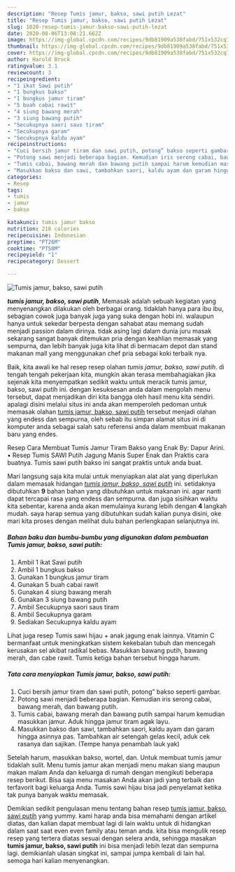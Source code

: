 ```yaml
---
description: "Resep Tumis jamur, bakso, sawi putih Lezat"
title: "Resep Tumis jamur, bakso, sawi putih Lezat"
slug: 1020-resep-tumis-jamur-bakso-sawi-putih-lezat
date: 2020-08-06T13:08:21.662Z
image: https://img-global.cpcdn.com/recipes/9db81909a538fabd/751x532cq70/tumis-jamur-bakso-sawi-putih-foto-resep-utama.jpg
thumbnail: https://img-global.cpcdn.com/recipes/9db81909a538fabd/751x532cq70/tumis-jamur-bakso-sawi-putih-foto-resep-utama.jpg
cover: https://img-global.cpcdn.com/recipes/9db81909a538fabd/751x532cq70/tumis-jamur-bakso-sawi-putih-foto-resep-utama.jpg
author: Harold Brock
ratingvalue: 3.1
reviewcount: 3
recipeingredient:
- "1 ikat Sawi putih"
- "1 bungkus bakso"
- "1 bungkus jamur tiram"
- "5 buah cabai rawit"
- "4 siung bawang merah"
- "3 siung bawang putih"
- "Secukupnya saori saus tiram"
- "Secukupnya garam"
- "Secukupnya kaldu ayam"
recipeinstructions:
- "Cuci bersih jamur tiram dan sawi putih, potong” bakso seperti gambar."
- "Potong sawi menjadi beberapa bagian. Kemudian iris serong cabai, bawang merah, dan bawang putih."
- "Tumis cabai, bawang merah dan bawang putih sampai harum kemudian masukkan jamur. Aduk hingga jamur tiram agak layu."
- "Masukkan bakso dan sawi, tambahkan saori, kaldu ayam dan garam hingga asinnya pas. Tambahkan air setengah gelas kecil, aduk cek rasanya dan sajikan. (Tempe hanya penambah lauk yak)"
categories:
- Resep
tags:
- tumis
- jamur
- bakso

katakunci: tumis jamur bakso 
nutrition: 218 calories
recipecuisine: Indonesian
preptime: "PT26M"
cooktime: "PT58M"
recipeyield: "1"
recipecategory: Dessert

---
```



![Tumis jamur, bakso, sawi putih](https://img-global.cpcdn.com/recipes/9db81909a538fabd/751x532cq70/tumis-jamur-bakso-sawi-putih-foto-resep-utama.jpg)

<b><i>tumis jamur, bakso, sawi putih</i></b>, Memasak adalah sebuah kegiatan yang menyenangkan dilakukan oleh berbagai orang. tidaklah hanya para ibu ibu, sebagian cowok juga banyak juga yang suka dengan hobi ini. walaupun hanya untuk sekedar berpesta dengan sahabat atau memang sudah menjadi passion dalam dirinya. tidak asing lagi dalam dunia juru masak sekarang sangat banyak ditemukan pria dengan keahlian memasak yang sempurna, dan lebih banyak juga kita lihat di bermacam depot dan stand makanan mall yang menggunakan chef pria sebagai koki terbaik nya.

Baik, kita awali ke hal resep resep olahan <i>tumis jamur, bakso, sawi putih</i>. di tengah tengah pekerjaan kita, mungkin akan terasa membahagiakan jika sejenak kita menyempatkan sedikit waktu untuk meracik tumis jamur, bakso, sawi putih ini. dengan kesuksesan anda dalam mengolah menu tersebut, dapat menjadikan diri kita bangga oleh hasil menu kita sendiri. apalagi disini melalui situs ini anda akan memperoleh pedoman untuk memasak olahan <u>tumis jamur, bakso, sawi putih</u> tersebut menjadi olahan yang endess dan sempurna, oleh sebab itu simpan alamat situs ini di komputer anda sebagai salah satu referensi anda dalam membuat makanan baru yang endes.

Resep Cara Membuat Tumis Jamur Tiram Bakso yang Enak By: Dapur Arini. • Resep Tumis SAWI Putih Jagung Manis Super Enak dan Praktis cara buatnya. Tumis sawi putih bakso ini sangat praktis untuk anda buat.


Mari langsung saja kita mulai untuk menyiapkan alat alat yang diperlukan dalam memasak hidangan <u><i>tumis jamur, bakso, sawi putih</i></u> ini. setidaknya dibutuhkan <b>9</b> bahan bahan yang dibutuhkan untuk makanan ini. agar nanti dapat tercapai rasa yang endess dan sempurna. dan juga sisihkan waktu kita sebentar, karena anda akan memulainya kurang lebih dengan <b>4</b> langkah mudah. saya harap semua yang dibutuhkan sudah kalian punya disini, oke mari kita proses dengan melihat dulu bahan perlengkapan selanjutnya ini.

<!--inarticleads1-->

##### Bahan baku dan bumbu-bumbu yang digunakan dalam pembuatan Tumis jamur, bakso, sawi putih:

1. Ambil 1 ikat Sawi putih
1. Ambil 1 bungkus bakso
1. Gunakan 1 bungkus jamur tiram
1. Gunakan 5 buah cabai rawit
1. Gunakan 4 siung bawang merah
1. Gunakan 3 siung bawang putih
1. Ambil Secukupnya saori saus tiram
1. Ambil Secukupnya garam
1. Sediakan Secukupnya kaldu ayam


Lihat juga resep Tumis sawi hijau + anak jagung enak lainnya. Vitamin C bermanfaat untuk meningkatkan sistem kekebalan tubuh dan mencegah kerusakan sel akibat radikal bebas. Masukkan bawang putih, bawang merah, dan cabe rawit. Tumis ketiga bahan tersebut hingga harum. 

<!--inarticleads2-->

##### Tata cara menyiapkan Tumis jamur, bakso, sawi putih:

1. Cuci bersih jamur tiram dan sawi putih, potong” bakso seperti gambar.
1. Potong sawi menjadi beberapa bagian. Kemudian iris serong cabai, bawang merah, dan bawang putih.
1. Tumis cabai, bawang merah dan bawang putih sampai harum kemudian masukkan jamur. Aduk hingga jamur tiram agak layu.
1. Masukkan bakso dan sawi, tambahkan saori, kaldu ayam dan garam hingga asinnya pas. Tambahkan air setengah gelas kecil, aduk cek rasanya dan sajikan. (Tempe hanya penambah lauk yak)


Setelah harum, masukkan bakso, wortel, dan. Untuk membuat tumis jamur tidaklah sulit. Menu tumis jamur akan menjadi menu makan siang maupun makan malam Anda dan keluarga di rumah dengan mengikuti beberapa resep berikut. Bisa saja menu masakan Anda akan jadi yang terbaik dan terfavorit bagi keluarga Anda. Tumis sawi hijau bisa jadi penyelamat ketika tak punya banyak waktu memasak. 

Demikian sedikit pengulasan menu tentang bahan resep <u>tumis jamur, bakso, sawi putih</u> yang yummy. kami harap anda bisa memahami dengan artikel diatas, dan kalian dapat membuat lagi di lain waktu untuk di hidangkan dalam saat saat even even family atau teman anda. kita bisa mengulik resep resep yang tertera diatas sesuai dengan selera anda, sehingga masakan <b>tumis jamur, bakso, sawi putih</b> ini bisa menjadi lebih lezat dan sempurna lagi. demikianlah ulasan singkat ini, sampai jumpa kembali di lain hal. semoga hari kalian menyenangkan.
